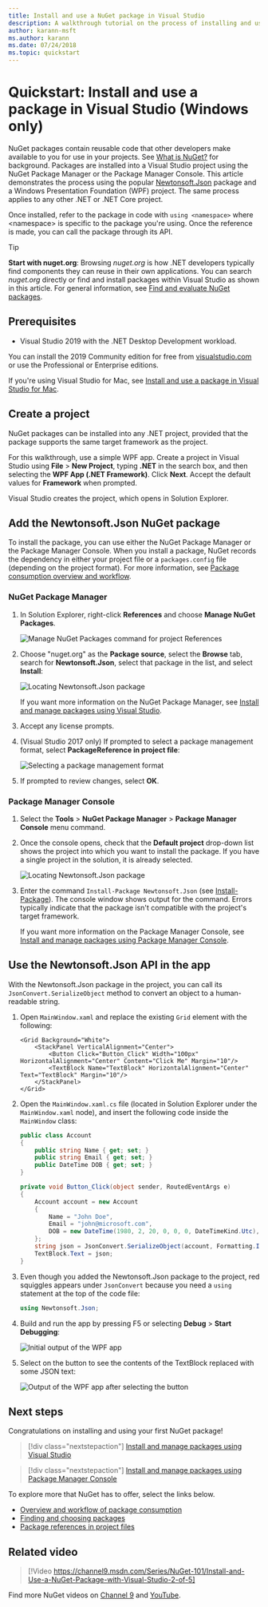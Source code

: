 ```yaml
---
title: Install and use a NuGet package in Visual Studio
description: A walkthrough tutorial on the process of installing and using a NuGet package in a Visual Studio project.
author: karann-msft
ms.author: karann
ms.date: 07/24/2018
ms.topic: quickstart
---
```


# Quickstart: Install and use a package in Visual Studio (Windows only)

NuGet packages contain reusable code that other developers make available to you for use in your projects. See [What is NuGet?](../What-is-NuGet.md) for background. Packages are installed into a Visual Studio project using the NuGet Package Manager or the Package Manager Console. This article demonstrates the process using the popular [Newtonsoft.Json](https://www.nuget.org/packages/Newtonsoft.Json/) package and a Windows Presentation Foundation (WPF) project. The same process applies to any other .NET or .NET Core project.

Once installed, refer to the package in code with `using <namespace>` where \<namespace\> is specific to the package you're using. Once the reference is made, you can call the package through its API.

> [!Tip]
> **Start with nuget.org**: Browsing *nuget.org* is how .NET developers typically find components they can reuse in their own applications. You can search *nuget.org* directly or find and install packages within Visual Studio as shown in this article. For general information, see [Find and evaluate NuGet packages](../consume-packages/finding-and-choosing-packages.md).

## Prerequisites

- Visual Studio 2019 with the .NET Desktop Development workload.

You can install the 2019 Community edition for free from [visualstudio.com](https://www.visualstudio.com/) or use the Professional or Enterprise editions.

If you're using Visual Studio for Mac, see [Install and use a package in Visual Studio for Mac](install-and-use-a-package-in-visual-studio-mac.md).

## Create a project

NuGet packages can be installed into any .NET project, provided that the package supports the same target framework as the project.

For this walkthrough, use a simple WPF app. Create a project in Visual Studio using **File** > **New Project**, typing **.NET** in the search box, and then selecting the **WPF App (.NET Framework)**. Click **Next**. Accept the default values for **Framework** when prompted.

Visual Studio creates the project, which opens in Solution Explorer.

## Add the Newtonsoft.Json NuGet package

To install the package, you can use either the NuGet Package Manager or the Package Manager Console. When you install a package, NuGet records the dependency in either your project file or a `packages.config` file (depending on the project format). For more information, see [Package consumption overview and workflow](../consume-packages/Overview-and-Workflow.md).

### NuGet Package Manager

1. In Solution Explorer, right-click **References** and choose **Manage NuGet Packages**.

    ![Manage NuGet Packages command for project References](media/QS_Use-02-ManageNuGetPackages.png)

1. Choose "nuget.org" as the **Package source**, select the **Browse** tab, search for **Newtonsoft.Json**, select that package in the list, and select **Install**:

    ![Locating Newtonsoft.Json package](media/QS_Use-03-NewtonsoftJson.png)

    If you want more information on the NuGet Package Manager, see [Install and manage packages using Visual Studio](../consume-packages/install-use-packages-visual-studio.md).

1. Accept any license prompts.

1. (Visual Studio 2017 only) If prompted to select a package management format, select **PackageReference in project file**:

    ![Selecting a package management format](media/QS_Use-03b-SelectFormat.png)

1. If prompted to review changes, select **OK**.

### Package Manager Console

1. Select the **Tools** > **NuGet Package Manager** > **Package Manager Console** menu command.

1. Once the console opens, check that the **Default project** drop-down list shows the project into which you want to install the package. If you have a single project in the solution, it is already selected.

    ![Locating Newtonsoft.Json package](media/QS_Use-08-Console1.png)

1. Enter the command `Install-Package Newtonsoft.Json` (see [Install-Package](../reference/ps-reference/ps-ref-install-package.md)). The console window shows output for the command. Errors typically indicate that the package isn't compatible with the project's target framework.

   If you want more information on the Package Manager Console, see [Install and manage packages using Package Manager Console](../consume-packages/install-use-packages-powershell.md).

## Use the Newtonsoft.Json API in the app

With the Newtonsoft.Json package in the project, you can call its `JsonConvert.SerializeObject` method to convert an object to a human-readable string.

1. Open `MainWindow.xaml` and replace the existing `Grid` element with the following:

    ```xaml
    <Grid Background="White">
        <StackPanel VerticalAlignment="Center">
            <Button Click="Button_Click" Width="100px" HorizontalAlignment="Center" Content="Click Me" Margin="10"/>
            <TextBlock Name="TextBlock" HorizontalAlignment="Center" Text="TextBlock" Margin="10"/>
        </StackPanel>
    </Grid>
    ```

1. Open the `MainWindow.xaml.cs` file (located in Solution Explorer under the `MainWindow.xaml` node), and insert the following code inside the `MainWindow` class:

    ```cs
    public class Account
    {
        public string Name { get; set; }
        public string Email { get; set; }
        public DateTime DOB { get; set; }
    }

    private void Button_Click(object sender, RoutedEventArgs e)
    {
        Account account = new Account
        {
            Name = "John Doe",
            Email = "john@microsoft.com",
            DOB = new DateTime(1980, 2, 20, 0, 0, 0, DateTimeKind.Utc),
        };
        string json = JsonConvert.SerializeObject(account, Formatting.Indented);
        TextBlock.Text = json;
    }
    ```

1. Even though you added the Newtonsoft.Json package to the project, red squiggles appears under `JsonConvert` because you need a `using` statement at the top of the code file:

    ```cs
    using Newtonsoft.Json;
    ```

1. Build and run the app by pressing F5 or selecting **Debug** > **Start Debugging**:

    ![Initial output of the WPF app](media/QS_Use-06-AppStart.png)

1. Select on the button to see the contents of the TextBlock replaced with some JSON text:

    ![Output of the WPF app after selecting the button](media/QS_Use-07-AppEnd.png)

## Next steps

Congratulations on installing and using your first NuGet package!

> [!div class="nextstepaction"]
> [Install and manage packages using Visual Studio](../consume-packages/install-use-packages-visual-studio.md)

> [!div class="nextstepaction"]
> [Install and manage packages using Package Manager Console](../consume-packages/install-use-packages-powershell.md)

To explore more that NuGet has to offer, select the links below.

- [Overview and workflow of package consumption](../consume-packages/overview-and-workflow.md)
- [Finding and choosing packages](../consume-packages/finding-and-choosing-packages.md)
- [Package references in project files](../consume-packages/package-references-in-project-files.md)

## Related video

> [!Video https://channel9.msdn.com/Series/NuGet-101/Install-and-Use-a-NuGet-Package-with-Visual-Studio-2-of-5]

Find more NuGet videos on [Channel 9](https://channel9.msdn.com/Series/NuGet-101) and [YouTube](https://www.youtube.com/playlist?list=PLdo4fOcmZ0oVLvfkFk8O9h6v2Dcdh2bh_).
